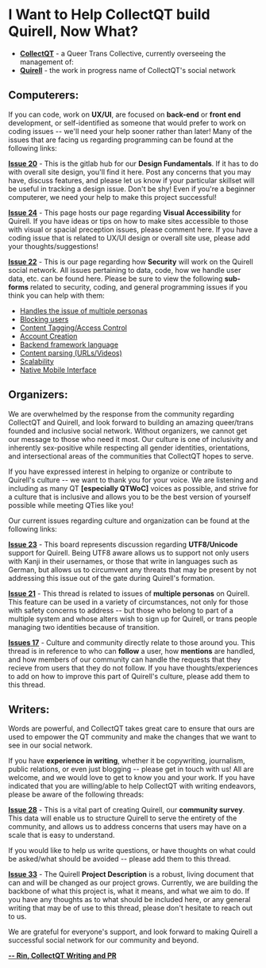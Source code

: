 <h1 class="center_text">I Want to Help CollectQT build Quirell, Now What?</h1>

* **[CollectQT](http://collectqt.me)** - a Queer Trans Collective, currently overseeing the management of:
* **[Quirell](https://gitlab.com/collectqt/quirell)** - the work in progress name of CollectQT's social network

## Computerers:

If you can code, work on **UX/UI**, are focused on **back-end** or **front end** development, or self-identified as someone that would prefer to work on coding issues -- we'll need your help sooner rather than later! Many of the issues that are facing us regarding programming can be found at the following links:

**[Issue 20](https://gitlab.com/collectqt/quirell/issues/20)** - This is the gitlab hub for our **Design Fundamentals**. If it has to do with overall site design, you'll find it here. Post any concerns that you may have, discuss features, and please let us know if your particular skillset will be useful in tracking a design issue. Don't be shy! Even if you're a beginner computerer, we need your help to make this project successful!

**[Issue 24](https://gitlab.com/collectqt/quirell/issues/24)** - This page hosts our page regarding **Visual Accessibility** for Quirell. If you have ideas or tips on how to make sites accessible to those with visual or spacial preception issues, please comment here. If you have a coding issue that is related to UX/UI design or overall site use, please add your thoughts/suggestions!

**[Issue 22](https://gitlab.com/collectqt/quirell/issues/22)** - This is our page regarding how **Security** will work on the Quirell social network. All issues pertaining to data, code, how we handle user data, etc. can be found here. Please be sure to view the following **sub-forms** related to security, coding, and general programming issues if you think you can help with them:

* [Handles the issue of multiple personas](https://gitlab.com/collectqt/quirell/issues/21)
* [Blocking users](https://gitlab.com/collectqt/quirell/issues/16)
* [Content Tagging/Access Control](https://gitlab.com/collectqt/quirell/issues/15)
* [Account Creation](https://gitlab.com/collectqt/quirell/issues/7)
* [Backend framework language](https://gitlab.com/collectqt/quirell/issues/14)
* [Content parsing (URLs/Videos)](https://gitlab.com/collectqt/quirell/issues/9)
* [Scalability](https://gitlab.com/collectqt/quirell/issues/25)
* [Native Mobile Interface](https://gitlab.com/collectqt/quirell/issues/30)

## Organizers:

We are overwhelmed by the response from the community regarding CollectQT and Quirell, and look forward to building an amazing queer/trans founded and inclusive social network. Without organizers, we cannot get our message to those who need it most. Our culture is one of inclusivity and inherently sex-positive while respecting all gender identities, orientations, and intersectional areas of the communities that CollectQT hopes to serve.

If you have expressed interest in helping to organize or contribute to Quirell's culture -- we want to thank you for your voice. We are listening and including as many QT **[especially QTWoC]** voices as possible, and strive for a culture that is inclusive and allows you to be the best version of yourself possible while meeting QTies like you!

Our current issues regarding culture and organization can be found at the following links:

**[Issue 23](https://gitlab.com/collectqt/quirell/issues/23)** - This board represents discussion regarding **UTF8/Unicode** support for Quirell. Being UTF8 aware allows us to support not only users with Kanji in their usernames, or those that write in languages such as German, but allows us to circumvent any threats that may be present by not addressing this issue out of the gate during Quirell's formation.

**[Issue 21](https://gitlab.com/collectqt/quirell/issues/21)** - This thread is related to issues of **multiple personas** on Quirell. This feature can be used in a variety of circumstances, not only for those with safety concerns to address -- but those who belong to part of a multiple system and whose alters wish to sign up for Quirell, or trans people managing two identities because of transition.

**[Issues 17](https://gitlab.com/collectqt/quirell/issues/17)** - Culture and community directly relate to those around you. This thread is in reference to who can **follow** a user, how **mentions** are handled, and how members of our community can handle the requests that they recieve from users that they do not follow. If you have thoughts/experiences to add on how to improve this part of Quirell's culture, please add them to this thread.

## Writers:

Words are powerful, and CollectQT takes great care to ensure that ours are used to empower the QT community and make the changes that we want to see in our social network.

If you have **experience in writing**, whether it be copywriting, journalism, public relations, or even just blogging -- please get in touch with us! All are welcome, and we would love to get to know you and your work. If you have indicated that you are willing/able to help CollectQT with writing endeavors, please be aware of the following threads:

**[Issue 28](https://gitlab.com/collectqt/quirell/issues/28)** - This is a vital part of creating Quirell, our **community survey**. This data will enable us to structure Quirell to serve the entirety of the community, and allows us to address concerns that users may have on a scale that is easy to understand.

If you would like to help us write questions, or have thoughts on what could be asked/what should be avoided -- please add them to this thread.

**[Issue 33](https://gitlab.com/collectqt/quirell/issues/33)** - The Quirell **Project Description** is a robust, living document that can and will be changed as our project grows. Currently, we are building the backbone of what this project is, what it means, and what we aim to do. If you have any thoughts as to what should be included here, or any general writing that may be of use to this thread, please don't hesitate to reach out to us.

We are grateful for everyone's support, and look forward to making Quirell a successful social network for our community and beyond.

**[-- Rin, CollectQT Writing and PR](https://twitter.com/rin_the_writer)**
